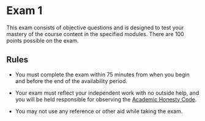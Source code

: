 # Exam 1

This exam consists of objective questions and is designed to test your mastery
of the course content in the specified modules. There are 100 points possible on
the exam.


## Rules

- You must complete the exam within 75 minutes from when you begin and before
  the end of the availability period.

- Your exam must reflect your independent work with no outside help, and you
  will be held responsible for observing the [Academic Honesty
  Code](http://www.auburn.edu/academic/provost/academic-honesty/_assets/pdf/academic-honesty-code-20201028.pdf).

- You may not use any reference or other aid while taking the exam.




